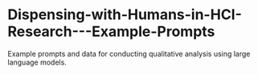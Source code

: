 # Dispensing-with-Humans-in-HCI-Research---Example-Prompts
Example prompts and data for conducting qualitative analysis using large language models.
